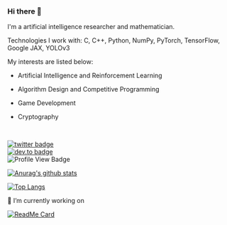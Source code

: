 ### Hi there 👋

I'm a artificial intelligence researcher and mathematician.

Technologies I work with: C, C++, Python, NumPy, PyTorch, TensorFlow, Google JAX, YOLOv3

My interests are listed below:

- Artificial Intelligence and Reinforcement Learning

- Algorithm Design and Competitive Programming

- Game Development

- Cryptography 

  <br/>

[![twitter badge](https://img.shields.io/badge/twitter-@cyb3r_art-%231FA1F1?style=flat&logo=twitter&logoColor=white)](https://twitter.com/cyb3r_art)<br/>[![dev.to badge](https://img.shields.io/badge/linkedin-cyber_art-%230177B5?style=flat&logo=linkedin)](https://www.linkedin.com/in/uguryagmur/)<br/>![Profile View Badge](https://komarev.com/ghpvc/?username=cyber-art&color=red&style=flat)<br/>



[![Anurag's github stats](https://github-readme-stats.vercel.app/api?username=cyber-art&theme=dark)](https://github.com/cyber-art/github-readme-stats)

[![Top Langs](https://github-readme-stats.vercel.app/api/top-langs/?username=cyber-art&theme=dark&layout=compact)](https://github.com/cyber-art/github-readme-stats)



🔭 I’m currently working on

[![ReadMe Card](https://github-readme-stats.vercel.app/api/pin/?username=cyber-art&repo=RealTimeObjectDetection&theme=dark)](https://github.com/cyber-art/RealTimeObjectDetection)



#### 

### 

<!--
**cyber-art/cyber-art** is a ✨ _special_ ✨ repository because its `README.md` (this file) appears on your GitHub profile.

Here are some ideas to get you started:

- 🔭 I’m currently working on ...
- 🌱 I’m currently learning ...
- 👯 I’m looking to collaborate on ...
- 🤔 I’m looking for help with ...
- 💬 Ask me about ...
- 📫 How to reach me: ...
- 😄 Pronouns: ...
- ⚡ Fun fact: ...
  -->